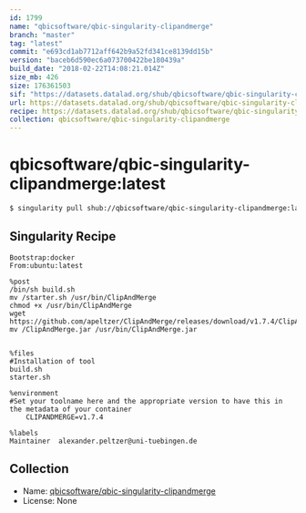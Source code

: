 ```yaml
---
id: 1799
name: "qbicsoftware/qbic-singularity-clipandmerge"
branch: "master"
tag: "latest"
commit: "e693cd1ab7712aff642b9a52fd341ce8139dd15b"
version: "baceb6d590ec6a073700422be180439a"
build_date: "2018-02-22T14:08:21.014Z"
size_mb: 426
size: 176361503
sif: "https://datasets.datalad.org/shub/qbicsoftware/qbic-singularity-clipandmerge/latest/2018-02-22-e693cd1a-baceb6d5/baceb6d590ec6a073700422be180439a.simg"
url: https://datasets.datalad.org/shub/qbicsoftware/qbic-singularity-clipandmerge/latest/2018-02-22-e693cd1a-baceb6d5/
recipe: https://datasets.datalad.org/shub/qbicsoftware/qbic-singularity-clipandmerge/latest/2018-02-22-e693cd1a-baceb6d5/Singularity
collection: qbicsoftware/qbic-singularity-clipandmerge
---
```


# qbicsoftware/qbic-singularity-clipandmerge:latest

```bash
$ singularity pull shub://qbicsoftware/qbic-singularity-clipandmerge:latest
```

## Singularity Recipe

```singularity
Bootstrap:docker
From:ubuntu:latest

%post
/bin/sh build.sh
mv /starter.sh /usr/bin/ClipAndMerge
chmod +x /usr/bin/ClipAndMerge
wget https://github.com/apeltzer/ClipAndMerge/releases/download/v1.7.4/ClipAndMerge.jar
mv /ClipAndMerge.jar /usr/bin/ClipAndMerge.jar


%files
#Installation of tool
build.sh
starter.sh

%environment
#Set your toolname here and the appropriate version to have this in the metadata of your container
    CLIPANDMERGE=v1.7.4

%labels
Maintainer	alexander.peltzer@uni-tuebingen.de
```

## Collection

 - Name: [qbicsoftware/qbic-singularity-clipandmerge](https://github.com/qbicsoftware/qbic-singularity-clipandmerge)
 - License: None

